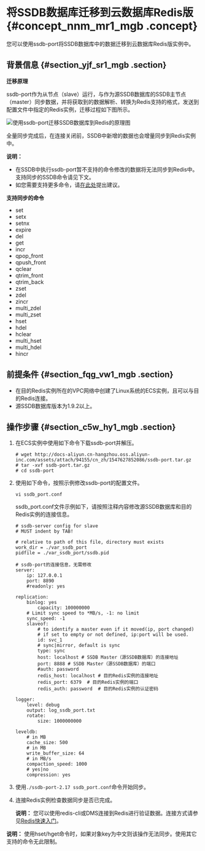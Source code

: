 # 将SSDB数据库迁移到云数据库Redis版 {#concept_nnm_mr1_mgb .concept}

您可以使用ssdb-port将SSDB数据库中的数据迁移到云数据库Redis版实例中。

## 背景信息 {#section_yjf_sr1_mgb .section}

**迁移原理**

ssdb-port作为从节点（slave）运行，与作为源SSDB数据库的SSDB主节点（master）同步数据，并将获取到的数据解析、转换为Redis支持的格式，发送到配置文件中指定的Redis实例，迁移过程如下图所示。

![使用ssdb-port迁移SSDB数据库到Redis的原理图](http://static-aliyun-doc.oss-cn-hangzhou.aliyuncs.com/assets/img/105448/154763315137520_zh-CN.png)

全量同步完成后，在连接关闭前，SSDB中新增的数据也会增量同步到Redis实例中。

**说明：** 

-   在SSDB中执行ssdb-port暂不支持的命令修改的数据将无法同步到Redis中。支持同步的SSDB命令请见下文。
-   如您需要支持更多命令，请[在此处](https://connect.aliyun.com/suggestion/add)提出建议。

**支持同步的命令**

-   set
-   setx
-   setnx
-   expire
-   del
-   get
-   incr
-   qpop\_front
-   qpush\_front
-   qclear
-   qtrim\_front
-   qtrim\_back
-   zset
-   zdel
-   zincr
-   multi\_zdel
-   multi\_zset
-   hset
-   hdel
-   hclear
-   multi\_hset
-   multi\_hdel
-   hincr

## 前提条件 {#section_fqg_vw1_mgb .section}

-   在目的Redis实例所在的VPC网络中创建了Linux系统的ECS实例，且可以与目的Redis连接。
-   源SSDB数据库版本为1.9.2以上。

## 操作步骤 {#section_c5w_hy1_mgb .section}

1.  在ECS实例中使用如下命令下载ssdb-port并解压。

    ```
    # wget http://docs-aliyun.cn-hangzhou.oss.aliyun-inc.com/assets/attach/94155/cn_zh/1547627852086/ssdb-port.tar.gz
    # tar -xvf ssdb-port.tar.gz
    # cd ssdb-port
    ```

2.  使用如下命令，按照示例修改ssdb-port的配置文件。

    ```
    vi ssdb_port.conf
    ```

    ssdb\_port.conf文件示例如下，请按照注释内容修改源SSDB数据库和目的Redis实例的连接信息。

    ```
    # ssdb-server config for slave
    # MUST indent by TAB!
    
    # relative to path of this file, directory must exists
    work_dir = ./var_ssdb_port
    pidfile = ./var_ssdb_port/ssdb.pid
    
    # ssdb-port的连接信息，无需修改
    server:
        ip: 127.0.0.1
        port: 8890
        #readonly: yes
    
    replication:
        binlog: yes
            capacity: 100000000
        # Limit sync speed to *MB/s, -1: no limit
        sync_speed: -1
        slaveof:
            # to identify a master even if it moved(ip, port changed)
            # if set to empty or not defined, ip:port will be used.
            id: svc_1
            # sync|mirror, default is sync
            type: sync
            host: localhost # SSDB Master（源SSDB数据库）的连接地址
            port: 8888 # SSDB Master（源SSDB数据库）的端口
            #auth: password
            redis_host: localhost # 目的Redis实例的连接地址
            redis_port: 6379  # 目的Redis实例的端口
            redis_auth: password  # 目的Redis实例的认证密码
    
    logger:
        level: debug
        output: log_ssdb_port.txt
        rotate:
            size: 1000000000
    
    leveldb:
        # in MB
        cache_size: 500
        # in MB
        write_buffer_size: 64
        # in MB/s
        compaction_speed: 1000
        # yes|no
        compression: yes
    ```

3.  使用`./ssdb-port-2.17 ssdb_port.conf`命令开始同步。
4.  连接Redis实例检查数据同步是否已完成。

    **说明：** 您可以使用redis-cli或DMS连接到Redis进行验证数据。连接方式请参见[Redis快速入门](../../../../../cn.zh-CN/快速入门/连接实例/Redis-cli连接.md#)。


**说明：** 使用hset/hget命令时，如果对象key为中文则该操作无法同步。使用其它支持的命令无此限制。


